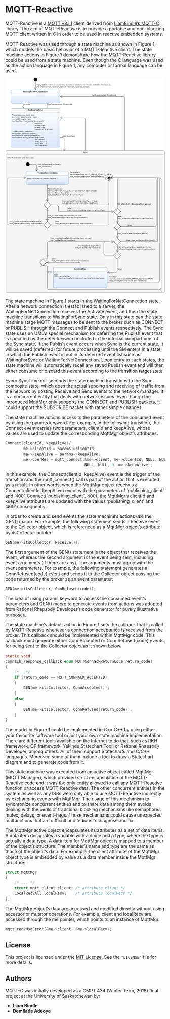 # MQTT-Reactive
MQTT-Reactive is a [MQTT v3.1.1](http://docs.oasis-open.org/mqtt/mqtt/v3.1.1/os/mqtt-v3.1.1-os.html) client derived from 
[LiamBindle’s MQTT-C](https://github.com/LiamBindle/MQTT-C) library. The aim 
of MQTT-Reactive is to provide a portable and non-blocking MQTT client written in C in order to be used in reactive 
embedded systems.

MQTT-Reactive was used through a state machine as shown in Figure 1, which models the basic behavior of a MQTT-Reactive 
client. The state machine actions in Figure 1 demonstrate how the MQTT-Reactive library could be used from a state machine. 
Even though the C language was used as the action language in Figure 1, any computer or formal language can be used. 

![Figure 1. State machine of a MQTT-Reactive client (Source: VortexMakes)](/model/mqtt-reactive-model-code.png)

The state machine in Figure 1 starts in the WaitingForNetConnection state. After a network connection is established to a server, the WaitingForNetConnection receives the Activate event, and then the state machine transitions to WaitingForSync state. Only in this state can the state machine stage MQTT messages to be sent to the broker such as CONNECT or PUBLISH through the Connect and Publish events respectively. The Sync state uses an UML’s special mechanism for deferring the Publish event that is specified by the defer keyword included in the internal compartment of the Sync state. If the  Publish event occurs when Sync is the current state, it will be saved (deferred) for future processing until the SM enters in a state in which the Publish event is not in its deferred event list such as WaitingForSync or WaitingForNetConnection. Upon entry to such states, the state machine will automatically recall any saved Publish event and will then either consume or discard this event according to the transition target state.

Every SyncTime milliseconds the state machine transitions to the Sync composite state, which does the actual sending and receiving of traffic from the network by posting Receive and Send events to the network manager. It is a concurrent entity that deals with network issues.
Even though the introduced MqttMgr only supports the CONNECT and PUBLISH packets, it could support the SUBSCRIBE packet with rather simple changes.

The state machine actions access to the parameters of the consumed event by using the params keyword. For example, in the following transition, the Connect event carries two parameters, clientId and keepAlive, whose values are used to update the corresponding MqttMgr object’s attributes:

```c
Connect(clientId, keepAlive)/
        me->clientId = params->clientId;
        me->keepAlive = params->keepAlive;
        me->operRes = mqtt_connect(&me->client, me->clientId, NULL, NULL, 0, 
                                   NULL, NULL, 0, me->keepAlive);
```

In this example, the Connect(clientId, keepAlive) event is the trigger of the transition and the mqtt_connect() call is part of the action that is executed as a result. In other words, when the MqttMgr object receives a Connect(clientId, keepAlive) event with the parameters of ‘publishing_client’ and ‘400’, Connect(“publishing_client”, 400), the MqttMgr’s clientId and keepAlive attributes are updated with the values ‘publishing_client’ and ‘400’ consequently.

In order to create and send events the state machine’s actions use the GEN() macro. For example, the following statement sends a Receive event to the Collector object, which is referenced as a MqttMgr object’s attribute  by itsCollector pointer:

```c
GEN(me->itsCollector, Receive());
```

The first argument of the GEN() statement is the object that receives the event, whereas the second argument is the event being sent, including event arguments (if there are any). The arguments must agree with the event parameters. For example, the following statement generates a ConnRefused(code) event and sends it to the Collector object passing the code returned by the broker as an event parameter: 

```c
GEN(me->itsCollector, ConRefused(code));
```

The idea of using params keyword to access the consumed event’s parameters and GEN() macro to generate events from actions was adopted from Rational Rhapsody Developer’s code generator for purely illustrative purposes. 

The state machine‘s default action in Figure 1 sets the callback that is called by MQTT-Reactive whenever a connection acceptance is received from the broker. This callback should be implemented within MqttMgr code. This callback must generate either ConnAccepted or ConnRefused(code) events for being sent to the Collector object as it shown below. 

```c
static void
connack_response_callback(enum MQTTConnackReturnCode return_code)
{
    /*...*/
    if (return_code == MQTT_CONNACK_ACCEPTED)
    {
        GEN(me->itsCollector, ConnAccepted());
    }
    else
    {
        GEN(me->itsCollector, ConnRefused(return_code));
    }
}
```

The model in Figure 1 could be implemented in C or C++ by using either your favourite software tool or just your own state machine implementation. There are different tools available on the Internet to do that, such as RKH framework, QP framework, Yakindu Statechart Tool, or Rational Rhapsody Developer, among others. All of them support Statecharts and C/C++ languages. Moreover, some of them include a tool to draw a Statechart diagram and to generate code from it.

This state machine was executed from an active object called MqttMgr (MQTT Manager), which provided strict encapsulation of the MQTT-Reactive code and it was the only entity allowed to call any MQTT-Reactive function or access MQTT-Reactive data. The other concurrent entities in the system as well as any ISRs were only able to use MQTT-Reactive indirectly by exchanging events with MqttMgr. The usage of this mechanism to synchronize concurrent entities and to share data among them avoids dealing with the perils of traditional blocking mechanisms like semaphores, mutex, delays, or event-flags. Those mechanisms could cause unexpected malfunctions that are difficult and tedious to diagnose and fix.

The MqttMgr active object encapsulates its attributes as a set of data items. A data item designates a variable with a name and a type, where the type is actually a data type. A data item for MqttMgr object is mapped to a member of the object’s structure. The member’s name and type are the same as those of the object’s data. For example, the client attribute of the MqttMgr object type is embedded by value as a data member inside the MqttMgr structure:

```c
struct MqttMgr 
{
    /* ... */
    struct mqtt_client client; /* attribute client */
    LocalRecvAll localRecv;    /* attribute localRecv */
};
```

The MqttMgr object’s data are accessed and modified directly without using accessor or mutator operations. For example, client and localRecv are accessed through the me pointer, which points to an instance of MqttMgr.

```c
mqtt_recvMsgError(&me->client, &me->localRecv);
```

## License
This project is licensed under the [MIT License](https://opensource.org/licenses/MIT). See the 
`"LICENSE"` file for more details.

## Authors
MQTT-C was initially developed as a CMPT 434 (Winter Term, 2018) final project at the University of 
Saskatchewan by:
- **Liam Bindle**
- **Demilade Adeoye**
